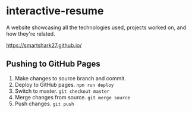 # interactive-resume

A website showcasing all the technologies used, projects worked on, and how they're related.

https://smartshark27.github.io/

## Pushing to GitHub Pages

1. Make changes to source branch and commit.
1. Deploy to GitHub pages. `npm run deploy`
1. Switch to master. `git checkout master`
1. Merge changes from source. `git merge source`
1. Push changes. `git push`
